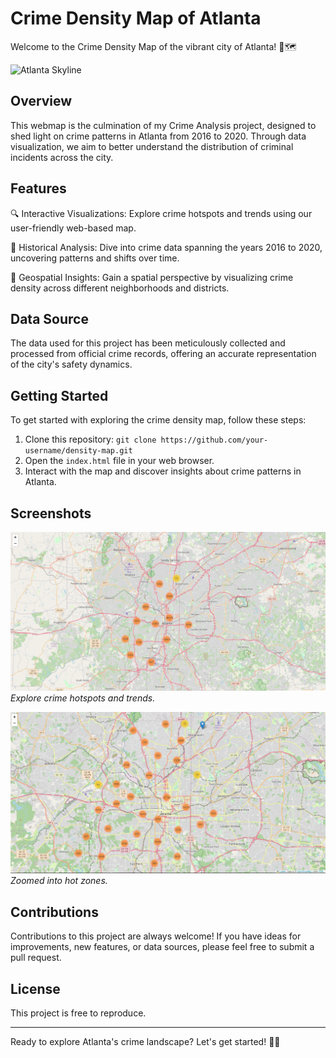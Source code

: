 # Crime Density Map of Atlanta

Welcome to the Crime Density Map of the vibrant city of Atlanta! 🌆🗺️

![Atlanta Skyline](https://i0.wp.com/rambleatlanta.com/wp-content/uploads/2022/06/atlanta-skyline-daytime.jpg?w=1920&ssl=1)

## Overview

This webmap is the culmination of my Crime Analysis project, designed to shed light on crime patterns in Atlanta from 2016 to 2020. Through data visualization, we aim to better understand the distribution of criminal incidents across the city.

## Features

🔍 Interactive Visualizations: Explore crime hotspots and trends using our user-friendly web-based map.

📅 Historical Analysis: Dive into crime data spanning the years 2016 to 2020, uncovering patterns and shifts over time.

📍 Geospatial Insights: Gain a spatial perspective by visualizing crime density across different neighborhoods and districts.

## Data Source

The data used for this project has been meticulously collected and processed from official crime records, offering an accurate representation of the city's safety dynamics.

## Getting Started

To get started with exploring the crime density map, follow these steps:

1. Clone this repository: `git clone https://github.com/your-username/density-map.git`
2. Open the `index.html` file in your web browser.
3. Interact with the map and discover insights about crime patterns in Atlanta.

## Screenshots

![Screenshot 1](shot2.png)
_Explore crime hotspots and trends._

![Screenshot 2](shot1.png)
_Zoomed into hot zones._

## Contributions

Contributions to this project are always welcome! If you have ideas for improvements, new features, or data sources, please feel free to submit a pull request.

## License

This project is free to reproduce.

---

Ready to explore Atlanta's crime landscape? Let's get started! 🚀🔦
